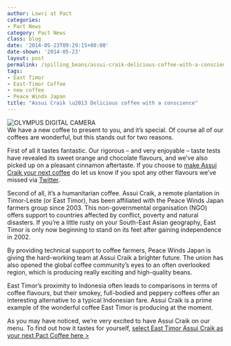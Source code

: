 ```yaml
---
author: Lowri at Pact
categories:
- Pact News
category: Pact News
class: blog
date: '2014-05-23T09:29:15+00:00'
date-shown: '2014-05-23'
layout: post
permalink: /spilling_beans/assui-craik-delicious-coffee-with-a-conscience
tags:
- East Timor
- East-Timor Coffee
- new coffee
- Peace Winds Japan
title: "Assui Craik \u2013 Delicious coffee with a conscience"
---
```


![OLYMPUS DIGITAL
CAMERA](http://pactcoffee.files.wordpress.com/2014/05/assuicraik.jpg?w=545)  
We have a new coffee to present to you, and it’s special. Of course all of our
coffees are wonderful, but this stands out for two reasons.

First of all it tastes fantastic. Our rigorous – and very enjoyable – taste
tests have revealed its sweet orange and chocolate flavours, and we’ve also
picked up on a pleasant cinnamon aftertaste. If you choose to [make Assui
Craik your next coffee](https://www.pactcoffee.com/coffees) do let us know if
you spot any other flavours we’ve missed via
[Twitter](https://twitter.com/pactcoffee).

Second of all, it’s a humanitarian coffee. Assui Craik, a remote plantation in
Timor-Leste (or East Timor), has been affiliated with the Peace Winds Japan
farmers group since 2003. This non-governmental organisation (NGO) offers
support to countries affected by conflict, poverty and natural disasters. If
you’re a little rusty on your South-East Asian geography, East Timor is only
now beginning to stand on its feet after gaining independence in 2002.

By providing technical support to coffee farmers, Peace Winds Japan is giving
the hard-working team at Assui Craik a brighter future. The union has also
opened the global coffee community’s eyes to an often overlooked region, which
is producing really exciting and high-quality beans.

East Timor’s proximity to Indonesia often leads to comparisons in terms of
coffee flavours, but their smokey, full-bodied and peppery coffees offer an
interesting alternative to a typical Indonesian fare. Assui Craik is a prime
example of the wonderful coffee East Timor is producing at the moment.

As you may have noticed, we’re very excited to have Assui Craik on our menu.
To find out how it tastes for yourself, [select East Timor Assui Craik as your
next Pact Coffee here >](https://www.pactcoffee.com/coffees)